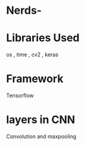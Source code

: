 # Nerds-

# Libraries Used </br>
</t>os , time , cv2 , keras </br>

# Framework </br>
</t> Tensorflow </b>

# layers in CNN
</t> Convolution and maxpooling 
